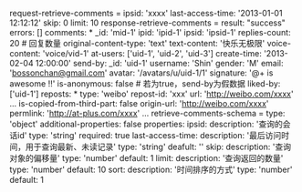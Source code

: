 request-retrieve-comments =
  ipsid: 'xxxx'
  last-access-time: '2013-01-01 12:12:12'
  skip: 0
  limit: 10
response-retrieve-comments =
  result: "success"
  errors: []
  comments: 
    * _id: 'mid-1'
      ipid: 'ipid-1'
      ipsid: 'ipsid-1'
      replies-count: 20 # 回复数量
      original-content-type: 'text'
      text-content: '快乐无极限'
      voice-content: 'voice/vid-1'
      at-users: ['uid-1', 'uid-2', 'uid-3']
      create-time: '2013-02-04 12:00:00'
      send-by:
        _id: 'uid-1'
        username: 'Shin'
        gender: 'M'
        email: 'bossonchan@gmail.com'
        avatar: '/avatars/u/uid-1/1'
        signature: '@+ is awesome !!'
      is-anonymous: false # 若为true，send-by为假数据
      liked-by: ['uid-1']
      reposts:
        * type: 'weibo'
          repost-id: 'xxx'
          url: 'http://weibo.com/xxxx'
        ...
      is-copied-from-third-part: false
      origin-url: 'http://weibo.com/xxxx'
      permlink: 'http://at-plus.com/xxxx'
    ...
retrieve-comments-schema =
  type: 'object'
  additional-properties: false
  properties:
    ipsid:
      description: '查询的会话id'
      type: 'string'
      required: true
    last-access-time:
      description: '最后访问时间，用于查询最新、未读记录'
      type: 'string'
      deafult: ''
    skip:
      description: '查询对象的偏移量'
      type: 'number'
      default: 1
    limit:
      description: '查询返回的数量'
      type: 'number'
      default: 10
    sort:
      description: '时间排序的方式'
      type: 'number'
      default: 1
